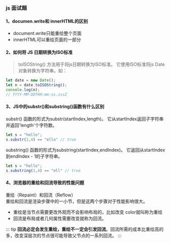 ### js 面试题

#### 1、documen.write和 innerHTML的区别

* document.write只能重绘整个页面
* innerHTML可以重绘页面的一部分

#### 2、如何将 JS 日期转换为ISO标准

>toISOString() 方法用于将js日期转换为ISO标准。 它使用ISO标准将js Date对象转换为字符串。如：

```js
let date = new Date();
let n = date.toISOString();
console.log(n);
// YYYY-MM-DDTHH:mm:ss.sssZ
```

#### 3、JS中的substr()和substring()函数有什么区别

substr() 函数的形式为substr(startIndex,length)。 它从startIndex返回子字符串并返回'length'个字符数。

```js
let s = "hello";
s.substr(1,4) == "ello" // true
```

substring() 函数的形式为substring(startIndex,endIndex)。 它返回从startIndex到endIndex - 1的子字符串。

```js
let s = "hello";
s.substring(1,4) == "ell" // true
```

#### 4、浏览器的重绘和回流导致的性能问题

重绘（Repaint）和回流（Reflow）  
重绘和回流是渲染步骤中的一小节，但是这两个步骤对于性能影响很大。

* 重绘是当节点需要更改外观而不会影响布局的，比如改变 color就叫称为重绘
* 回流是布局或者几何属性需要改变就称为回流。

::: tip
**回流必定会发生重绘，重绘不一定会引发回流**。回流所需的成本比重绘高的多，改变深层次的节点很可能导致父节点的一系列回流。
:::
  